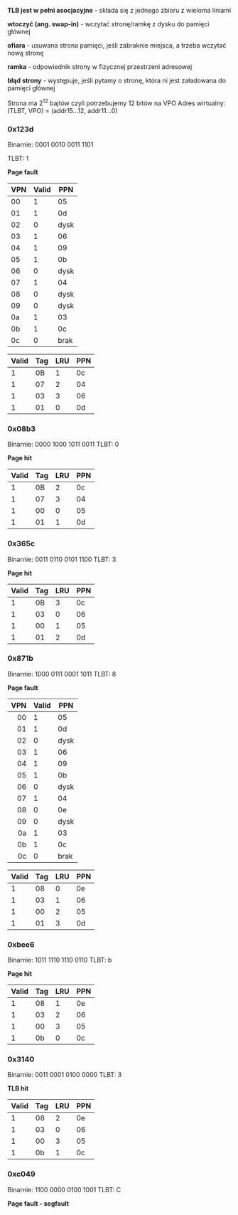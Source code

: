 __TLB jest w pełni asocjacyjne__ - składa się z jednego zbioru z wieloma liniami

__wtoczyć (ang. swap-in)__ - wczytać stronę/ramkę z dysku do pamięci głównej

__ofiara__ - usuwana strona pamięci, jeśli zabraknie miejsca, a trzeba wczytać nową stronę

__ramka__ - odpowiednik strony w fizycznej przestrzeni adresowej

__błąd strony__ - występuje, jeśli pytamy o stronę, która ni jest załadowana do pamięci głównej

Strona ma $2^{12}$ bajtów czyli potrzebujemy 12 bitów na VPO
Adres wirtualny: (TLBT, VPO) = (addr15…12, addr11…0)

### 0x123d

Binarnie: 0001 0010 0011 1101

TLBT: 1

__Page fault__

| VPN | Valid | PPN  |
| ----| ----- | ---- |
| 00  |   1   |  05  |
| 01  |   1   |  0d  |
| 02  |   0   | dysk |
| 03  |   1   |  06  |
| 04  |   1   |  09  |
| 05  |   1   |  0b  |
| 06  |   0   | dysk |
| 07  |   1   |  04  |
| 08  |   0   | dysk |
| 09  |   0   | dysk |
| 0a  |   1   |  03  |
| 0b  |   1   |  0c  |
| 0c  |   0   | brak |

| Valid | Tag | LRU | PPN |
| ----- | --- | --- | --- |
|   1   | 0B  | 1   | 0c  |
|   1   | 07  | 2   | 04  |
|   1   | 03  | 3   | 06  |
|   1   | 01  | 0   | 0d  |

### 0x08b3

Binarnie: 0000 1000 1011 0011
TLBT: 0

__Page hit__

| Valid | Tag | LRU | PPN |
| ----- | --- | --- | --- |
|   1   | 0B  | 2   | 0c  |
|   1   | 07  | 3   | 04  |
|   1   | 00  | 0   | 05  |
|   1   | 01  | 1   | 0d  |

### 0x365c

Binarnie: 0011 0110 0101 1100
TLBT: 3

__Page hit__

| Valid | Tag | LRU | PPN |
| ----- | --- | --- | --- |
|   1   | 0B  | 3   | 0c  |
|   1   | 03  | 0   | 06  |
|   1   | 00  | 1   | 05  |
|   1   | 01  | 2   | 0d  |

### 0x871b

Binarnie: 1000 0111 0001 1011
TLBT: 8

__Page fault__

| VPN | Valid | PPN  |
| ---:| ----- | ---- |
| 00  |   1   |  05  |
| 01  |   1   |  0d  |
| 02  |   0   | dysk |
| 03  |   1   |  06  |
| 04  |   1   |  09  |
| 05  |   1   |  0b  |
| 06  |   0   | dysk |
| 07  |   1   |  04  |
| 08  |   0   |  0e  |
| 09  |   0   | dysk |
| 0a  |   1   |  03  |
| 0b  |   1   |  0c  |
| 0c  |   0   | brak |

| Valid | Tag | LRU | PPN |
| ----- | --- | --- | --- |
|   1   | 08  | 0   | 0e  |
|   1   | 03  | 1   | 06  |
|   1   | 00  | 2   | 05  |
|   1   | 01  | 3   | 0d  |

### 0xbee6

Binarnie: 1011 1110 1110 0110
TLBT: b

__Page hit__

| Valid | Tag | LRU | PPN |
| ----- | --- | --- | --- |
|   1   | 08  | 1   | 0e  |
|   1   | 03  | 2   | 06  |
|   1   | 00  | 3   | 05  |
|   1   | 0b  | 0   | 0c  |

### 0x3140

Binarnie: 0011 0001 0100 0000
TLBT: 3

__TLB hit__

| Valid | Tag | LRU | PPN |
| ----- | --- | --- | --- |
|   1   | 08  | 2   | 0e  |
|   1   | 03  | 0   | 06  |
|   1   | 00  | 3   | 05  |
|   1   | 0b  | 1   | 0c  |

### 0xc049

Binarnie: 1100 0000 0100 1001
TLBT: C

__Page fault - segfault__